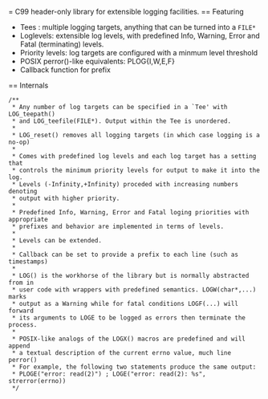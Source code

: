 = C99 header-only library for extensible logging facilities.
== Featuring
* Tees : multiple logging targets, anything that can be turned into a ```FILE*```
* Loglevels: extensible log levels, with predefined Info, Warning, Error and Fatal (terminating) levels.
* Priority levels: log targets are configured with a minmum level threshold
* POSIX perror()-like equivalents: PLOG{I,W,E,F}
* Callback function for prefix

== Internals
```
/**
 * Any number of log targets can be specified in a `Tee' with LOG_teepath()
 * and LOG_teefile(FILE*). Output within the Tee is unordered.
 *
 * LOG_reset() removes all logging targets (in which case logging is a no-op)
 *
 * Comes with predefined log levels and each log target has a setting that
 * controls the minimum priority levels for output to make it into the log.
 * Levels (-Infinity,+Infinity) proceded with increasing numbers denoting
 * output with higher priority.
 *
 * Predefined Info, Warning, Error and Fatal loging priorities with appropriate
 * prefixes and behavior are implemented in terms of levels.
 *
 * Levels can be extended.
 *
 * Callback can be set to provide a prefix to each line (such as timestamps)
 *
 * LOG() is the workhorse of the library but is normally abstracted from in
 * user code with wrappers with predefined semantics. LOGW(char*,...) marks
 * output as a Warning while for fatal conditions LOGF(...) will forward
 * its arguments to LOGE to be logged as errors then terminate the process.
 *
 * POSIX-like analogs of the LOGX() macros are predefined and will append
 * a textual description of the current errno value, much line perror()
 * For example, the following two statements produce the same output:
 * PLOGE("error: read(2)") ; LOGE("error: read(2): %s", strerror(errno))
 */
```
